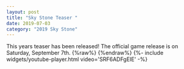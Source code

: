 ```yaml
---
layout: post
title: "Sky Stone Teaser "
date: 2019-07-03
category: "2019 Sky Stone"
---
```


This years teaser has been released! The official game release is on Saturday, September 7th.
{%raw%}
{%endraw%}
	{%- include widgets/youtube-player.html video='SRF6ADFgEIE' -%}
  
